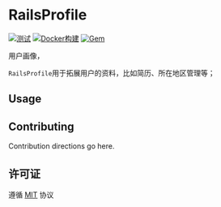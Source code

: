 # RailsProfile

[![测试](https://github.com/work-design/rails_profile/actions/workflows/test.yml/badge.svg)](https://github.com/work-design/rails_profile/actions/workflows/test.yml)
[![Docker构建](https://github.com/work-design/rails_profile/actions/workflows/cd.yml/badge.svg)](https://github.com/work-design/rails_profile/actions/workflows/cd.yml)
[![Gem](https://github.com/work-design/rails_profile/actions/workflows/gempush.yml/badge.svg)](https://github.com/work-design/rails_profile/actions/workflows/gempush.yml)

用户画像，

`RailsProfile`用于拓展用户的资料，比如简历、所在地区管理等；

## Usage




## Contributing
Contribution directions go here.

## 许可证
遵循 [MIT](LICENSE) 协议
